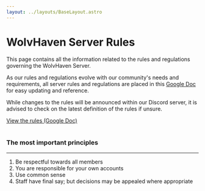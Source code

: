 ```yaml
---
layout: ../layouts/BaseLayout.astro
---
```


# WolvHaven Server Rules

This page contains all the information related to the rules and regulations governing the WolvHaven Server.

As our rules and regulations evolve with our community's needs and requirements, all server rules and regulations are placed in this <a href="https://docs.google.com/document/d/19VFOn55_cTIcSmDWYTzYA-rvLrf0BFXXeCwevavKg5s/" target="_blank">Google Doc</a> for easy updating and reference. 

While changes to the rules will be announced within our Discord server, it is advised to check on the latest definition of the rules if unsure.

<a href="https://docs.google.com/document/d/19VFOn55_cTIcSmDWYTzYA-rvLrf0BFXXeCwevavKg5s/edit" target="_blank" class="text-main-50 bg-transparent hover:bg-main-50 hover:text-white rounded-md px-5 py-2.5 border-2 border-main-50">
	View the rules (Google Doc)
</a>
<br/><br/>

### The most important principles
---
1. Be respectful towards all members
1. You are responsible for your own accounts
1. Use common sense
1. Staff have final say; but decisions may be appealed where appropriate


